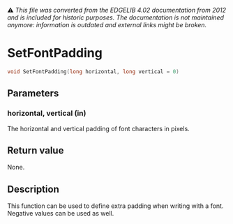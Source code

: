 :warning: _This file was converted from the EDGELIB 4.02 documentation from 2012 and is included for historic purposes. The documentation is not maintained anymore: information is outdated and external links might be broken._

# SetFontPadding


```c++
void SetFontPadding(long horizontal, long vertical = 0)
```

## Parameters
### horizontal, vertical (in)
The horizontal and vertical padding of font characters in pixels.

## Return value
None.

## Description
This function can be used to define extra padding when writing with a font. Negative values can be used as well.

